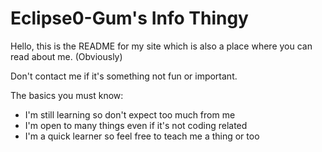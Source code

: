 # Eclipse0-Gum's Info Thingy

Hello, this is the README for my site which is also a place where you can read about me. (Obviously) 

Don't contact me if it's something not fun or important.

The basics you must know: 
* I'm still learning so don't expect too much from me 
* I'm open to many things even if it's not coding related
* I'm a quick learner so feel free to teach me a thing or too